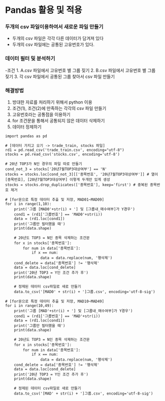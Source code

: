 # Pandas 활용 및 적용

### 두개의 csv 파일이용하여서 새로운 파일 만들기

- 두개의 csv 파일은 각각 다른 데이터가 담겨져 있다
- 두개의 csv 파일에는 공통된 고유번호가 있다.

### 데이터 필터 및 분석하기 

  -조건
    1. A.csv 파일에서 고유번호 별 그룹 짖기
    2. B.csv 파일에서 고유번호 별 그룹 짖기
    3. 각 csv 파일에서 공통된 그룹 찾아서 csv 파일 만들기
    
### 해결방법
1. 방대한 자료를 처리하기 위해서 python 이용
2. 조건(1), 조건(2)에 만족하는 각각의 csv 파일 만들기
3. 고유번호라는 공통점을 이용하기
4. for 조건문을 통해서 공통되지 않은 데이터 삭제하기
5. 데이터 정제하기


```
import pandas as pd

# [데이터 가지고 오기 -> trade_train, stocks 파일]
rd1 = pd.read_csv('trade_train.csv', encoding="utf-8")
stocks = pd.read_csv('stocks.csv', encoding='utf-8')

# 20년 TOP3가 N인 경우의 파일 따로 만들기
cond_not_3 = stocks['20년7월TOP3대상여부'] == 'N'
stocks = stocks.loc[cond_not_3][['종목번호', '20년7월TOP3대상여부']] # 열이 [종목번호], [20년7월TOP3대상여부] 이렇게 두개만 있게 생성
stocks = stocks.drop_duplicates(['종목번호'], keep='first') # 중복된 종목번호 제거

# [for문으로 특정 데이터 추출 및 저장, MAD01~MAD09]
for i in range(1,10):
    print('그룹 [MAD0'+str(i) + '] 및 [그룹내_매수여부]가 Y경우')
    cond1 = (rd1['그룹번호'] == 'MAD0'+str(i))
    data = (rd1.loc[cond1])
    print('그룹만 필터했을 때')
    print(data.shape)

    # 20년도 TOP3 = N인 종목 삭제하는 조건문
    for x in stocks['종목번호']:
        for num in data['종목번호']:
            if x == num:
                data = data.replace(num, '행삭제')
    cond_delete = data['종목번호'] != '행삭제'
    data = data.loc[cond_delete]
    print('20년 TOP3 = Y인 조건 추가 후')
    print(data.shape)

    # 정제된 데이터 csv파일로 새로 만들기
    data.to_csv('[MAD0' + str(i) + ']그룹.csv', encoding='utf-8-sig')

# [for문으로 특정 데이터 추출 및 저장, MAD10~MAD49]
for i in range(10,49):
    print('그룹 [MAD'+str(i) + '] 및 [그룹내_매수여부]가 Y경우')
    cond1 = (rd1['그룹번호'] == 'MAD'+str(i))
    data = (rd1.loc[cond1])
    print('그룹만 필터했을 때')
    print(data.shape)

    # 20년도 TOP3 = N인 종목 삭제하는 조건문
    for x in stocks['종목번호']:
        for num in data['종목번호']:
            if x == num:
                data = data.replace(num, '행삭제')
    cond_delete = data['종목번호'] != '행삭제'
    data = data.loc[cond_delete]
    print('20년 TOP3 = Y인 조건 추가 후')
    print(data.shape)

    # 정제된 데이터 csv파일로 새로 만들기
    data.to_csv('[MAD' + str(i) + ']그룹.csv', encoding='utf-8-sig')
```
